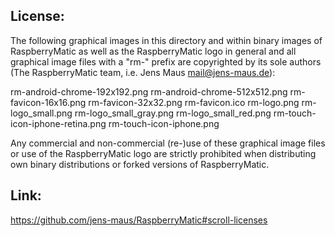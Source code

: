 License:
-------
The following graphical images in this directory and within binary images of RaspberryMatic as well as the RaspberryMatic logo in general and all graphical image files with a "rm-" prefix are copyrighted by its sole authors (The RaspberryMatic team, i.e. Jens Maus <mail@jens-maus.de>):

rm-android-chrome-192x192.png
rm-android-chrome-512x512.png
rm-favicon-16x16.png
rm-favicon-32x32.png
rm-favicon.ico
rm-logo.png
rm-logo_small.png
rm-logo_small_gray.png
rm-logo_small_red.png
rm-touch-icon-iphone-retina.png
rm-touch-icon-iphone.png

Any commercial and non-commercial (re-)use of these graphical image files or use of the RaspberryMatic logo are strictly prohibited when distributing own binary distributions or forked versions of RaspberryMatic.

Link:
----
https://github.com/jens-maus/RaspberryMatic#scroll-licenses
